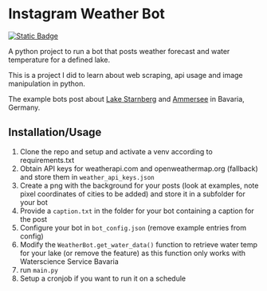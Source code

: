 
# Instagram Weather Bot

[![Static Badge](https://img.shields.io/badge/Blog_Post-blue)](https://friesenegger.xyz/projects/insta-weather-bot/)

A python project to run a bot that posts weather forecast and water temperature for a defined lake.

This is a project I did to learn about web scraping, api usage and image manipulation in python.

The example bots post about [Lake Starnberg](https://www.instagram.com/wetter.am.see/) and [Ammersee](https://www.instagram.com/wetter.am.ammersee/) in Bavaria, Germany.




## Installation/Usage

1. Clone the repo and setup and activate a venv according to requirements.txt
2. Obtain API keys for weatherapi.com and openweathermap.org (fallback) and store them in `weather_api_keys.json`
3. Create a png with the background for your posts (look at examples, note pixel coordinates of cities to be added) and store it in a subfolder for your bot
4. Provide a `caption.txt` in the folder for your bot containing a caption for the post
5. Configure your bot in `bot_config.json` (remove example entries from config)
6. Modify the `WeatherBot.get_water_data()` function to retrieve water temp for your lake (or remove the feature) as this function only works with Waterscience Service Bavaria
7. run `main.py`
8. Setup a cronjob if you want to run it on a schedule
